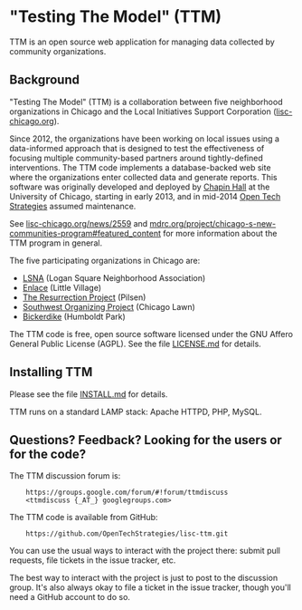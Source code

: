 "Testing The Model" (TTM)
======================

TTM is an open source web application for managing data collected by
community organizations.

Background
----------

"Testing The Model" (TTM) is a collaboration between five neighborhood
organizations in Chicago and the Local Initiatives Support Corporation
([lisc-chicago.org](http://lisc-chicago.org)).

Since 2012, the organizations have been working on local issues using
a data-informed approach that is designed to test the effectiveness of
focusing multiple community-based partners around tightly-defined
interventions.  The TTM code implements a database-backed web site
where the organizations enter collected data and generate reports.
This software was originally developed and deployed by [Chapin
Hall](http://chapinhall.org/) at the University of Chicago, starting
in early 2013, and in mid-2014 [Open Tech
Strategies](http://opentechstrategies.com/) assumed maintenance.

See
[lisc-chicago.org/news/2559](http://www.lisc-chicago.org/news/2559)
and
[mdrc.org/project/chicago-s-new-communities-program#featured_content](http://www.mdrc.org/project/chicago-s-new-communities-program#featured_content)
for more information about the TTM program in general.

The five participating organizations in Chicago are:

  * [LSNA](http://lsna.net/) (Logan Square Neighborhood Association)
  * [Enlace](http://enlacechicago.org/) (Little Village)
  * [The Resurrection Project](http://resurrectionproject.org/) (Pilsen)
  * [Southwest Organizing Project](http://www.swopchicago.org) (Chicago Lawn)
  * [Bickerdike](http://www.bickerdike.org/) (Humboldt Park)

The TTM code is free, open source software licensed under the GNU
Affero General Public License (AGPL).  See the file
[LICENSE.md](LICENSE.md) for details.

Installing TTM
--------------

Please see the file [INSTALL.md](INSTALL.md) for details.

TTM runs on a standard LAMP stack: Apache HTTPD, PHP, MySQL.

Questions?  Feedback?  Looking for the users or for the code?
-------------------------------------------------------------

The TTM discussion forum is:

        https://groups.google.com/forum/#!forum/ttmdiscuss
        <ttmdiscuss {_AT_} googlegroups.com>

The TTM code is available from GitHub:

        https://github.com/OpenTechStrategies/lisc-ttm.git

You can use the usual ways to interact with the project there: submit
pull requests, file tickets in the issue tracker, etc.

The best way to interact with the project is just to post to the
discussion group.  It's also always okay to file a ticket in the issue
tracker, though you'll need a GitHub account to do so.
